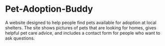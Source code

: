 # Pet-Adoption-Buddy
A website designed to help people find pets available for adoption at local shelters. The site shows pictures of pets that are looking for homes, gives helpful pet care advice, and includes a contact form for people who want to ask questions.
